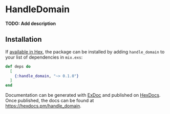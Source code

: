 # HandleDomain

**TODO: Add description**

## Installation

If [available in Hex](https://hex.pm/docs/publish), the package can be installed
by adding `handle_domain` to your list of dependencies in `mix.exs`:

```elixir
def deps do
  [
    {:handle_domain, "~> 0.1.0"}
  ]
end
```

Documentation can be generated with [ExDoc](https://github.com/elixir-lang/ex_doc)
and published on [HexDocs](https://hexdocs.pm). Once published, the docs can
be found at <https://hexdocs.pm/handle_domain>.

